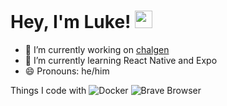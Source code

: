 # Hey, I'm Luke! <img src="https://media.giphy.com/media/hvRJCLFzcasrR4ia7z/giphy.gif" width="28px" height="28px">

- 🚀 I’m currently working on [chalgen](https://github.com/CTFg/chalgen)
- 📖 I’m currently learning React Native and Expo
- 😄 Pronouns: he/him

Things I code with
<img alt="Docker" src="https://img.shields.io/badge/-Docker-46a2f1?style=flat-square&logo=docker&logoColor=white" />
<img alt="Brave Browser" src="https://img.shields.io/badge/-Brave_Browser-FB542B?style=flat-square&logo=brave&logoColor=white" />


